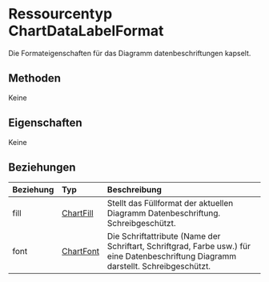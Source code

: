 # <a name="chartdatalabelformat-resource-type"></a>Ressourcentyp ChartDataLabelFormat

Die Formateigenschaften für das Diagramm datenbeschriftungen kapselt.


## <a name="methods"></a>Methoden
Keine

## <a name="properties"></a>Eigenschaften
Keine

## <a name="relationships"></a>Beziehungen
| Beziehung | Typ   |Beschreibung|
|:---------------|:--------|:----------|
|fill|[ChartFill](chartfill.md)|Stellt das Füllformat der aktuellen Diagramm Datenbeschriftung. Schreibgeschützt.|
|font|[ChartFont](chartfont.md)|Die Schriftattribute (Name der Schriftart, Schriftgrad, Farbe usw.) für eine Datenbeschriftung Diagramm darstellt. Schreibgeschützt.|

<!-- uuid: 8fcb5dbc-d5aa-4681-8e31-b001d5168d79
2015-10-25 14:57:30 UTC -->
<!-- {
  "type": "#page.annotation",
  "description": "ChartDataLabelFormat resource",
  "keywords": "",
  "section": "documentation",
  "tocPath": ""
}-->